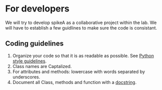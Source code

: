 # For developers

We will try to develop spikeA as a collaborative project within the lab. We will have to establish a few guidlines to make sure the code is consistant.

## Coding guidelines

1. Organize your code so that it is as readable as possible. See [Python style guidelines](https://www.python.org/dev/peps/pep-0008/).
2. Class names are Captalized.
3. For attributes and methods: lowercase with words separated by underscores.
4. Document all Class, methods and function with a [docstring](https://www.python.org/dev/peps/pep-0257/).



